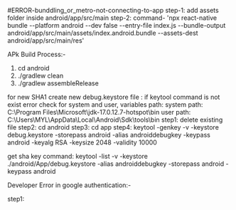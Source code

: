 #ERROR-bunddling_or_metro-not-connecting-to-app
step-1: add assets folder inside android/app/src/main
step-2: command- 'npx react-native bundle --platform android --dev false --entry-file index.js --bundle-output android/app/src/main/assets/index.android.bundle --assets-dest android/app/src/main/res'

APk Build Process:-
1. cd android
2. ./gradlew clean
3. ./gradlew assembleRelease


for new SHA1 create new debug.keystore file :
if keytool command is not exist error check for system and user, variables path:
system path: C:\Program Files\Microsoft\jdk-17.0.12.7-hotspot\bin
user path: C:\Users\MYL\AppData\Local\Android\Sdk\tools\bin
step1: delete existing file
step2: cd android
step3: cd app
step4: keytool -genkey -v -keystore debug.keystore -storepass android -alias androiddebugkey -keypass android -keyalg RSA -keysize 2048 -validity 10000

get sha key command: 
keytool -list -v -keystore ./android/App/debug.keystore -alias androiddebugkey -storepass android -keypass android



Developer Error in google authentication:-

step1: